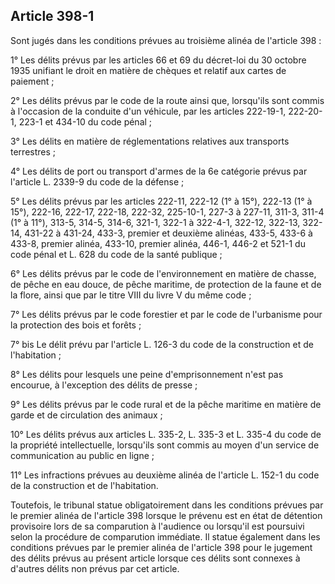 Article 398-1
----
Sont jugés dans les conditions prévues au troisième alinéa de l'article 398 :

1° Les délits prévus par les articles 66 et 69 du décret-loi du 30 octobre 1935
unifiant le droit en matière de chèques et relatif aux cartes de paiement ;

2° Les délits prévus par le code de la route ainsi que, lorsqu'ils sont commis à
l'occasion de la conduite d'un véhicule, par les articles 222-19-1, 222-20-1,
223-1 et 434-10 du code pénal ;

3° Les délits en matière de réglementations relatives aux transports terrestres
;

4° Les délits de port ou transport d'armes de la 6e catégorie prévus par
l'article L. 2339-9 du code de la défense ;

5° Les délits prévus par les articles 222-11, 222-12 (1° à 15°), 222-13 (1° à
15°), 222-16, 222-17, 222-18, 222-32, 225-10-1, 227-3 à 227-11, 311-3, 311-4 (1°
à 11°), 313-5, 314-5, 314-6, 321-1, 322-1 à 322-4-1, 322-12, 322-13, 322-14,
431-22 à 431-24, 433-3, premier et deuxième alinéas, 433-5, 433-6 à 433-8,
premier alinéa, 433-10, premier alinéa, 446-1, 446-2 et 521-1 du code pénal et
L. 628 du code de la santé publique ;

6° Les délits prévus par le code de l'environnement en matière de chasse, de
pêche en eau douce, de pêche maritime, de protection de la faune et de la flore,
ainsi que par le titre VIII du livre V du même code ;

7° Les délits prévus par le code forestier et par le code de l'urbanisme pour la
protection des bois et forêts ;

7° bis Le délit prévu par l'article L. 126-3 du code de la construction et de
l'habitation ;

8° Les délits pour lesquels une peine d'emprisonnement n'est pas encourue, à
l'exception des délits de presse ;

9° Les délits prévus par le code rural et de la pêche maritime en matière de
garde et de circulation des animaux ;

10° Les délits prévus aux articles L. 335-2, L. 335-3 et L. 335-4 du code de la
propriété intellectuelle, lorsqu'ils sont commis au moyen d'un service de
communication au public en ligne ;

11° Les infractions prévues au deuxième alinéa de l'article L. 152-1 du code de
la construction et de l'habitation.

Toutefois, le tribunal statue obligatoirement dans les conditions prévues par le
premier alinéa de l'article 398 lorsque le prévenu est en état de détention
provisoire lors de sa comparution à l'audience ou lorsqu'il est poursuivi selon
la procédure de comparution immédiate. Il statue également dans les conditions
prévues par le premier alinéa de l'article 398 pour le jugement des délits
prévus au présent article lorsque ces délits sont connexes à d'autres délits non
prévus par cet article.

